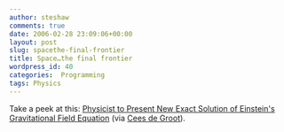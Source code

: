 ```yaml
---
author: steshaw
comments: true
date: 2006-02-28 23:09:06+00:00
layout: post
slug: spacethe-final-frontier
title: Space…the final frontier
wordpress_id: 40
categories:  Programming
tags: Physics
---
```


Take a peek at this: [Physicist to Present New Exact Solution of Einstein's Gravitational Field Equation](http://www.physorg.com/news10789.html) (via [Cees de Groot](http://www.cdegroot.com/blog/)).

